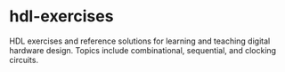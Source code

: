 # hdl-exercises
HDL exercises and reference solutions for learning and teaching digital hardware design. Topics include combinational, sequential, and clocking circuits.
